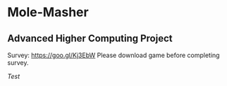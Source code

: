 # Mole-Masher

## Advanced Higher Computing Project

Survey: https://goo.gl/Kj3EbW
Please download game before completing survey.


_Test_
